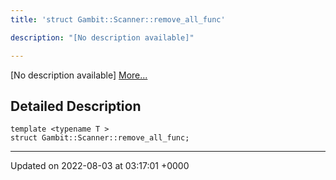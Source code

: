 ```yaml
---
title: 'struct Gambit::Scanner::remove_all_func'

description: "[No description available]"

---
```









[No description available] [More...](#detailed-description)

## Detailed Description

```
template <typename T >
struct Gambit::Scanner::remove_all_func;
```

-------------------------------

Updated on 2022-08-03 at 03:17:01 +0000